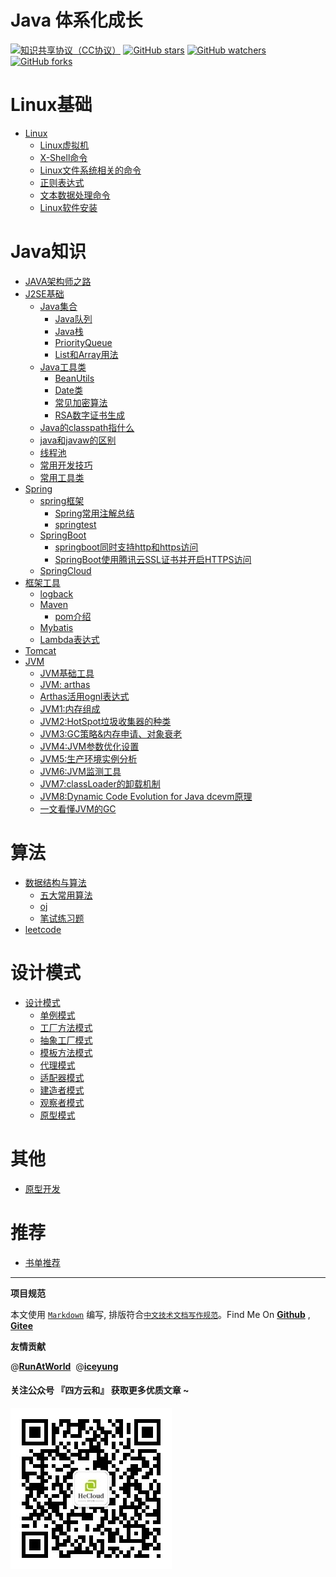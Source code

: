 # Java 体系化成长

[![知识共享协议（CC协议）](https://img.shields.io/badge/License-Creative%20Commons-DC3D24.svg)](https://creativecommons.org/licenses/by-nc-sa/4.0/deed.zh)
[![GitHub stars](https://img.shields.io/github/stars/hbulpf/JavaPrinciple.svg?label=Stars)](https://github.com/hbulpf/JavaPrinciple)
[![GitHub watchers](https://img.shields.io/github/watchers/hbulpf/JavaPrinciple.svg?label=Watchers)](https://github.com/hbulpf/JavaPrinciple/watchers)
[![GitHub forks](https://img.shields.io/github/forks/hbulpf/JavaPrinciple.svg?label=Forks)](https://github.com/hbulpf/JavaPrinciple/fork)

# Linux基础

- [Linux](knowledge/Linux/README.md)
    - [Linux虚拟机](knowledge/Linux/笔记2-Linux虚拟机.md)
    - [X-Shell命令](knowledge/Linux/笔记3-X-shell.md)
    - [Linux文件系统相关的命令](knowledge/Linux/笔记4-Linux-文件系统相关的命令.md)
    - [正则表达式](knowledge/Linux/笔记5-正则表达式.md)
    - [文本数据处理命令](knowledge/Linux/笔记6-文本数据处理命令.md)
    - [Linux软件安装](knowledge/Linux/笔记7-Linux软件安装.md)

# Java知识
- [JAVA架构师之路](knowledge/JAVA架构师之路.md)
- [J2SE基础](knowledge/j2se/README.md)
    - [Java集合](knowledge/j2se/Java集合.md)
        - [Java队列](knowledge/j2se/Java队列.md)
        - [Java栈](knowledge/j2se/Java栈.md)
        - [PriorityQueue](knowledge/j2se/PriorityQueue.md)
        - [List和Array用法](knowledge/j2se/List和Array用法.md)
    - [Java工具类](knowledge/j2se/utils/README.md)
        - [BeanUtils](knowledge/j2se/utils/BeanUtils.md)
        - [Date类](knowledge/j2se/utils/Date.md)
        - [常见加密算法](knowledge/j2se/utils/encryption.md)
        - [RSA数字证书生成](knowledge/j2se/utils/RSA数字证书生成.md)
    - [Java的classpath指什么](knowledge/j2se/Java的classpath指什么.md)
    - [java和javaw的区别](knowledge/j2se/java和javaw的区别.md)
    - [线程池](knowledge/j2se/threadpool.md)
    - [常用开发技巧](knowledge/j2se/tips.md)
    - [常用工具类](knowledge/j2se/常用工具类.md)
- [Spring](knowledge/spring/README.md)
  - [spring框架](knowledge/spring/springframework/README.md)
    - [Spring常用注解总结](knowledge/spring/springframework/Spring常用注解总结.md)
    - [springtest](knowledge/spring/springtest.md)
  - [SpringBoot](knowledge/spring/springboot/README.md)
    - [springboot同时支持http和https访问](knowledge/spring/springboot/springboot同时支持http和https访问.md)
    - [SpringBoot使用腾讯云SSL证书并开启HTTPS访问](knowledge/spring/springboot/SpringBoot使用腾讯云SSL证书并开启HTTPS访问.md)
  - [SpringCloud](knowledge/spring/springcloud/README.md)
- [框架工具](knowledge/框架工具/README.md)
    - [logback](knowledge/框架工具/logback/README.md)
    - [Maven](knowledge/框架工具/maven/mavencmd.md)
        - [pom介绍](knowledge/框架工具/maven/maven_pom.md)
    - [Mybatis](knowledge/框架工具/mybatis.md)
    - [Lambda表达式](knowledge/java8/Lambda.md)
- [Tomcat](knowledge/tomcat.md)
- [JVM](knowledge/jvm/jvm.md)
    - [JVM基础工具](knowledge/jvm/jvmtools_1_基础工具.md)
    - [JVM: arthas](knowledge/jvm/jvmtools_2_arthas.md)
    - [Arthas活用ognl表达式](knowledge/jvm/jvmtools_3_ognl.md)
    - [JVM1:内存组成](knowledge/jvm/jvm1.md)
    - [JVM2:HotSpot垃圾收集器的种类](knowledge/jvm/jvm2.md)
    - [JVM3:GC策略&内存申请、对象衰老](knowledge/jvm/jvm3.md)
    - [JVM4:JVM参数优化设置](knowledge/jvm/jvm4.md)
    - [JVM5:生产环境实例分析](knowledge/jvm5.md)
    - [JVM6:JVM监测工具](knowledge/jvm/jvm6.md)
    - [JVM7:classLoader的卸载机制](knowledge/jvm/jvm7.md)
    - [JVM8:Dynamic Code Evolution for Java dcevm原理](knowledge/jvm/jvm8.md)
    - [一文看懂JVM的GC](knowledge/jvm/一文看懂JVM的GC.md)  

# 算法

- [数据结构与算法](knowledge/算法/README.md)
    - [五大常用算法](knowledge/算法/五大常用算法.md)
    - [oj](knowledge/算法/oj.md)
    - [笔试练习题](knowledge/算法/笔试练习题.md)
- [leetcode](knowledge/leetcode/README.md)


# 设计模式

- [设计模式](knowledge/设计模式/README.md)
  - [单例模式](knowledge/设计模式/singleton.md)
  - [工厂方法模式](knowledge/设计模式/factorymethod.md)
  - [抽象工厂模式](knowledge/设计模式/abstractfactory.md)
  - [模板方法模式](knowledge/设计模式/model.md)
  - [代理模式](knowledge/设计模式/proxy.md)
  - [适配器模式](knowledge/设计模式/adapter.md)
  - [建造者模式](knowledge/设计模式/builder.md)
  - [观察者模式](knowledge/设计模式/observer.md)
  - [原型模式](knowledge/设计模式/prototype.md)


# 其他

- [原型开发](knowledge/prototype.md)

  
# 推荐

- [书单推荐](BookList.md)




----------------------------------------

**项目规范**

本文使用 [`Markdown`](https://www.markdownguide.org/basic-syntax) 编写, 排版符合[`中文技术文档写作规范`](https://github.com/hbulpf/document-style-guide)。Find Me On [**Github**](https://github.com/hbulpf/JavaPrinciple) , [**Gitee**](https://gitee.com/sifangcloud/JavaPrinciple)

**友情贡献**

@[**RunAtWorld**](http://www.github.com/RunAtWorld) &nbsp;@[**iceyung**](https://github.com/iceyung) 

#### 关注公众号 『四方云和』 获取更多优质文章 ~

![sfyh_qrcode](sfyh_qrcode.jpg)
